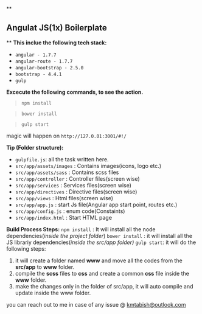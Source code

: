**

## Angulat JS(1x) Boilerplate

**
**This inclue the following tech stack:**

 - `angular - 1.7.7`
 - `angular-route - 1.7.7`
 - `angular-bootstrap - 2.5.0`
 - `bootstrap - 4.4.1`
 - `gulp`

**Excecute the following commands, to see the action.**

> `npm install` 

> `bower install`

> `gulp start`

magic will happen on `http://127.0.01:3001/#!/`

**Tip (Folder structure):**
- `gulpfile.js`: all the task written here.
- `src/app/assets/images` : Contains images(icons, logo etc.)
- `src/app/assets/sass` : Contains scss files
- `src/app/controller` : Controller files(screen wise)
- `src/app/services` : Services files(screen wise)
- `src/app/directives` : Directive files(screen wise)
- `src/app/views` : Html files(screen wise)
- `src/app/app.js` : start Js file(Angular app start point, routes etc.)
- `src/app/config.js` : enum code(Constaints)
- `src/app/index.html` : Start HTML page

**Build Process Steps:**
`npm install` : It will install all the node dependencies(*inside the project folder*)
`bower install` : it will install all the JS librariy dependencies(*inside the src/app folder)*
`gulp start`: it will do the following steps: 
 1. it will create a folder named **www** and move all the codes from the **src/app** to **www** folder.
 2. compile the **scss** files to **css** and create a common **css** file inside the **www** folder.
 3. make the changes only in the folder of src/app, it will auto compile and update inside the www folder.

you can reach out to me in case of any issue @ kmtabish@outlook.com